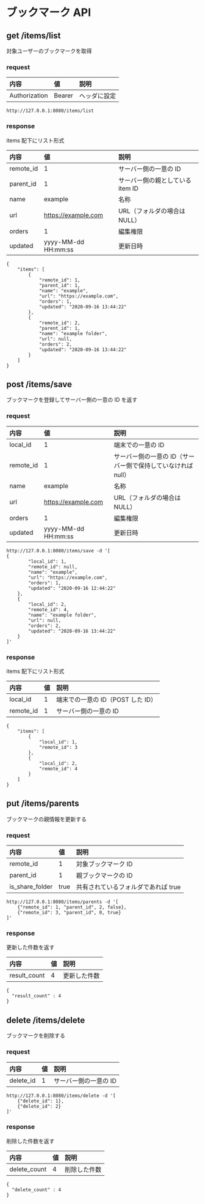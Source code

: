 # ブックマーク API

## get /items/list

対象ユーザーのブックマークを取得

### request

内容 | 値 | 説明
:--|:--|:--
Authorization | Bearer | ヘッダに設定

```
http://127.0.0.1:8080/items/list
```

### response

items 配下にリスト形式

内容 | 値 | 説明
:--|:--|:--
remote_id | 1 | サーバー側の一意の ID
parent_id | 1 | サーバー側の親としている item ID
name | example | 名称
url | https://example.com | URL（フォルダの場合は NULL）
orders | 1 | 編集権限
updated | yyyy-MM-dd HH:mm:ss | 更新日時

```
{
    "items": [
        {
            "remote_id": 1,
            "parent_id": 1,
            "name": "example",
            "url": "https://example.com",
            "orders": 1,
            "updated": "2020-09-16 13:44:22"
        },
        {
            "remote_id": 2,
            "parent_id": 1,
            "name": "example folder",
            "url": null,
            "orders": 2,
            "updated": "2020-09-16 13:44:22"
        }
    ]
}
```

## post /items/save

ブックマークを登録してサーバー側の一意の ID を返す

### request

内容 | 値 | 説明
:--|:--|:--
local_id | 1 | 端末での一意の ID
remote_id | 1 | サーバー側の一意の ID（サーバー側で保持していなければ null）
name | example | 名称
url | https://example.com | URL（フォルダの場合は NULL）
orders | 1 | 編集権限
updated | yyyy-MM-dd HH:mm:ss | 更新日時

```
http://127.0.0.1:8080/items/save -d '[
{
        "local_id": 1,
        "remote_id": null,
        "name": "example",
        "url": "https://example.com",
        "orders": 1,
        "updated": "2020-09-16 12:44:22"
    },
    {
        "local_id": 2,
        "remote_id": 4,
        "name": "example folder",
        "url": null,
        "orders": 2,
        "updated": "2020-09-16 13:44:22"
    }
]'
```

### response

items 配下にリスト形式

内容 | 値 | 説明
:--|:--|:--
local_id | 1 | 端末での一意の ID（POST した ID）
remote_id | 1 | サーバー側の一意の ID

```
{
    "items": [
        {
            "local_id": 1,
            "remote_id": 3
        },
        {
            "local_id": 2,
            "remote_id": 4
        }
    ]
}
```

## put /items/parents

ブックマークの親情報を更新する

### request

内容 | 値 | 説明
:--|:--|:--
remote_id | 1 | 対象ブックマーク ID
parent_id | 1 | 親ブックマークの ID
is_share_folder | true | 共有されているフォルダであれば true

```
http://127.0.0.1:8080/items/parents -d '[
    {"remote_id": 1, "parent_id", 2, false},
    {"remote_id": 3, "parent_id", 0, true}
]'
```

### response

更新した件数を返す

内容 | 値 | 説明
:--|:--|:--
result_count | 4 | 更新した件数

```
{
  "result_count" : 4
}
```

## delete /items/delete

ブックマークを削除する

### request

内容 | 値 | 説明
:--|:--|:--
delete_id | 1 | サーバー側の一意の ID

```
http://127.0.0.1:8080/items/delete -d '[
    {"delete_id": 1},
    {"delete_id": 2}
]'
```

### response

削除した件数を返す

内容 | 値 | 説明
:--|:--|:--
delete_count | 4 | 削除した件数

```
{
  "delete_count" : 4
}
```
